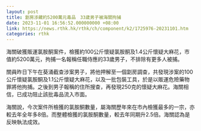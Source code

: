 ```yaml
---
layout: post
title: 劏房涉藏約5200萬元毒品　33歲男子被海關拘捕
date: 2023-11-01 16:56:52.000000000 +08:00
link: https://news.rthk.hk/rthk/ch/component/k2/1725976-20231101.htm
categories: rthk
---
```


海關破獲販運氯胺酮案件，檢獲約100公斤懷疑氯胺酮及1.4公斤懷疑大麻花，市值約5200萬元，拘捕一名報稱任職侍應的33歲男子，不排除有更多人被捕。

關員昨日下午在葵涌截查涉案男子，將他押解至一個劏房調查，共發現涉案的100公斤懷疑氯胺酮及1.1公斤懷疑大麻花，以及一批包裝工具，於是以販運危險藥物罪將他拘捕。之後到男子報稱的住所搜查，再發現250克的懷疑大麻花。海關相信，已成功阻止該批毒品流入市面。

海關說，今次案件所檢獲的氯胺酮數量，屬海關歷年來在市內檢獲最多的一宗，亦較去年全年多8倍。而整體檢獲的氯胺酮數量，較去年同期升2.5倍。海關認為是反映執法成效。
